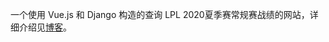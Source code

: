 一个使用 Vue.js 和 Django 构造的查询 LPL 2020夏季赛常规赛战绩的网站，详细介绍见[博客](http://tiandiyijian.top/2020/08/14/lpl-record/)。